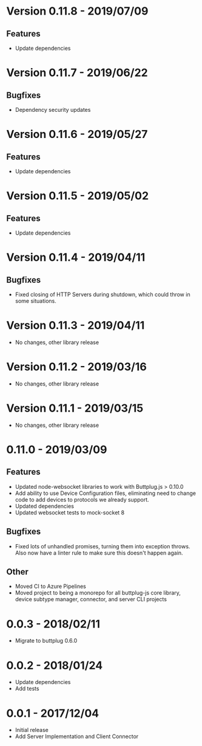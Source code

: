# Version 0.11.8 - 2019/07/09

## Features

- Update dependencies

# Version 0.11.7 - 2019/06/22

## Bugfixes

- Dependency security updates

# Version 0.11.6 - 2019/05/27

## Features

- Update dependencies

# Version 0.11.5 - 2019/05/02

## Features

- Update dependencies

# Version 0.11.4 - 2019/04/11

## Bugfixes

- Fixed closing of HTTP Servers during shutdown, which could throw in
  some situations.

# Version 0.11.3 - 2019/04/11

- No changes, other library release

# Version 0.11.2 - 2019/03/16

- No changes, other library release

# Version 0.11.1 - 2019/03/15

- No changes, other library release

# 0.11.0 - 2019/03/09

## Features

- Updated node-websocket libraries to work with Buttplug.js > 0.10.0
- Add ability to use Device Configuration files, eliminating need to
  change code to add devices to protocols we already support.
- Updated dependencies
- Updated websocket tests to mock-socket 8

## Bugfixes

- Fixed lots of unhandled promises, turning them into exception
  throws. Also now have a linter rule to make sure this doesn't happen
  again.

## Other

- Moved CI to Azure Pipelines
- Moved project to being a monorepo for all buttplug-js core library,
  device subtype manager, connector, and server CLI projects

# 0.0.3 - 2018/02/11

- Migrate to buttplug 0.6.0

# 0.0.2 - 2018/01/24

- Update dependencies
- Add tests

# 0.0.1 - 2017/12/04

- Initial release
- Add Server Implementation and Client Connector
